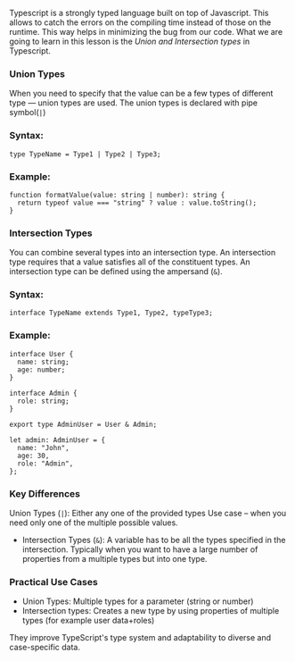 Typescript is a strongly typed language built on top of Javascript. This allows to catch the errors on the compiling time instead of those on the runtime. This way helps in minimizing the bug from our code. What we are going to learn in this lesson is the _Union and Intersection types_ in Typescript.

### **Union Types**

When you need to specify that the value can be a few types of different type — union types are used. The union types is declared with pipe symbol(`|`)

### **Syntax:**

```tsx
type TypeName = Type1 | Type2 | Type3;
```

### **Example:**

```tsx
function formatValue(value: string | number): string {
  return typeof value === "string" ? value : value.toString();
}
```

### **Intersection Types**

You can combine several types into an intersection type. An intersection type requires that a value satisfies all of the constituent types. An intersection type can be defined using the ampersand (`&`).

### **Syntax:**

```tsx
interface TypeName extends Type1, Type2, typeType3;
```

### **Example:**

```tsx
interface User {
  name: string;
  age: number;
}

interface Admin {
  role: string;
}

export type AdminUser = User & Admin;

let admin: AdminUser = {
  name: "John",
  age: 30,
  role: "Admin",
};
```

### Key Differences

Union Types (`|`): Either any one of the provided types Use case – when you need only one of the multiple possible values.

- Intersection Types (`&`): A variable has to be all the types specified in the intersection. Typically when you want to have a large number of properties from a multiple types but into one type.

### Practical Use Cases

- Union Types: Multiple types for a parameter (string or number)
- Intersection types: Creates a new type by using properties of multiple types (for example user data+roles)

They improve TypeScript's type system and adaptability to diverse and case-specific data.
